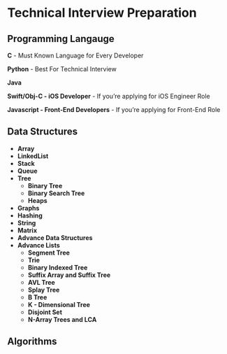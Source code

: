 # Technical Interview Preparation
## Programming Langauge
**C** - Must Known Language for Every Developer

**Python** - Best For Technical Interview

**Java**

**Swift/Obj-C - iOS Developer** - If you’re applying for iOS Engineer Role

**Javascript - Front-End Developers** - If you’re applying for Front-End Role

## Data Structures
* **Array**
* **LinkedList**
* **Stack**
* **Queue**
* **Tree** 
  * **Binary Tree**
  * **Binary Search Tree**
  * **Heaps**
* **Graphs**
* **Hashing**
* **String**
* **Matrix**
* **Advance Data Structures**
* **Advance Lists**
  * **Segment Tree**
  * **Trie**
  * **Binary Indexed Tree**
  * **Suffix Array and Suffix Tree**
  * **AVL Tree**
  * **Splay Tree**
  * **B Tree** 
  * **K - Dimensional Tree**
  * **Disjoint Set**
  * **N-Array Trees and LCA**

## Algorithms
